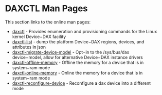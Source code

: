 # DAXCTL Man Pages

This section links to the online man pages:

* [daxctl](untitled-1.md) - Provides enumeration and provisioning commands for the Linux kernel Device−DAX facility
* [daxctl-list](untitled-2.md) - dump the platform Device−DAX regions, devices, and attributes in json
* [daxctl-migrate-device-model](daxctl-migrate-device-model.md) - Opt−in to the /sys/bus/dax device−model, allow for alternative Device−DAX instance drivers
* [daxctl-offline-memory](daxctl-offline-memory.md) - Offline the memory for a device that is in system−ram mode
* [daxctl-online-memory](untitled-3.md) - Online the memory for a device that is in system−ram mode
* [daxctl-reconfigure-device](daxctl-reconfigure-device.md) - Reconfigure a dax device into a different mode

